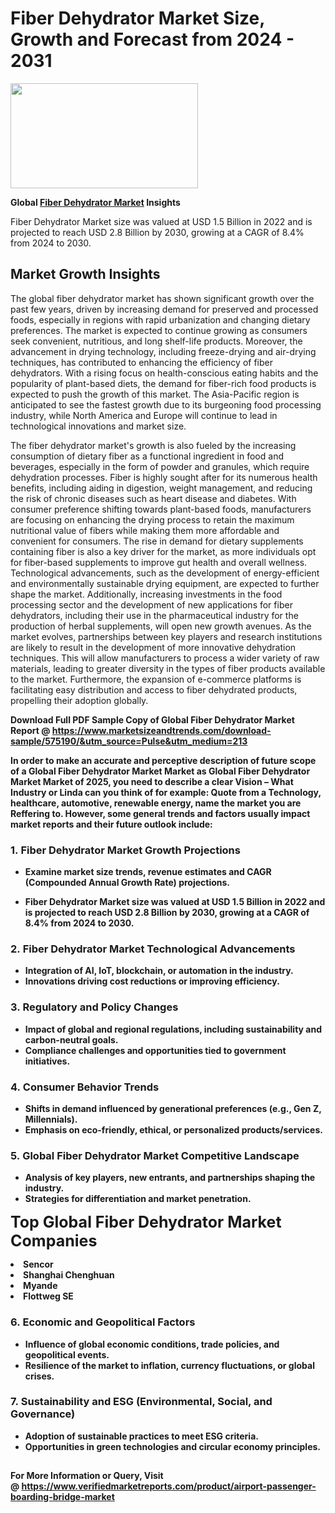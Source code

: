 <H1>Fiber Dehydrator Market Size, Growth and Forecast from 2024 - 2031</H1><img class="aligncenter size-medium wp-image-584254" src="https://thirdeyenews.in/wp-content/uploads/2024/09/Global-Market-Research-300x168.jpeg" alt="" width="300" height="168" /><p><strong>Global&nbsp;<a href="https://www.marketsizeandtrends.com/download-sample/575190/&amp;utm_source=Pulse&amp;utm_medium=213">Fiber Dehydrator Market</a> Insights</strong></p><p>Fiber Dehydrator Market size was valued at USD 1.5 Billion in 2022 and is projected to reach USD 2.8 Billion by 2030, growing at a CAGR of 8.4% from 2024 to 2030.</p><p><h2>Market Growth Insights</h2> <p>The global fiber dehydrator market has shown significant growth over the past few years, driven by increasing demand for preserved and processed foods, especially in regions with rapid urbanization and changing dietary preferences. The market is expected to continue growing as consumers seek convenient, nutritious, and long shelf-life products. Moreover, the advancement in drying technology, including freeze-drying and air-drying techniques, has contributed to enhancing the efficiency of fiber dehydrators. With a rising focus on health-conscious eating habits and the popularity of plant-based diets, the demand for fiber-rich food products is expected to push the growth of this market. The Asia-Pacific region is anticipated to see the fastest growth due to its burgeoning food processing industry, while North America and Europe will continue to lead in technological innovations and market size.</p> <p><strong></strong></p> <p>The fiber dehydrator market's growth is also fueled by the increasing consumption of dietary fiber as a functional ingredient in food and beverages, especially in the form of powder and granules, which require dehydration processes. Fiber is highly sought after for its numerous health benefits, including aiding in digestion, weight management, and reducing the risk of chronic diseases such as heart disease and diabetes. With consumer preference shifting towards plant-based foods, manufacturers are focusing on enhancing the drying process to retain the maximum nutritional value of fibers while making them more affordable and convenient for consumers. The rise in demand for dietary supplements containing fiber is also a key driver for the market, as more individuals opt for fiber-based supplements to improve gut health and overall wellness. Technological advancements, such as the development of energy-efficient and environmentally sustainable drying equipment, are expected to further shape the market. Additionally, increasing investments in the food processing sector and the development of new applications for fiber dehydrators, including their use in the pharmaceutical industry for the production of herbal supplements, will open new growth avenues. As the market evolves, partnerships between key players and research institutions are likely to result in the development of more innovative dehydration techniques. This will allow manufacturers to process a wider variety of raw materials, leading to greater diversity in the types of fiber products available to the market. Furthermore, the expansion of e-commerce platforms is facilitating easy distribution and access to fiber dehydrated products, propelling their adoption globally. <p><strong></p><p><span class=""><strong>Download Full PDF Sample Copy of Global Fiber Dehydrator Market Report</strong> @ <a href="https://www.marketsizeandtrends.com/download-sample/575190/&amp;utm_source=Pulse&amp;utm_medium=213" target="_blank">https://www.marketsizeandtrends.com/download-sample/575190/&amp;utm_source=Pulse&amp;utm_medium=213</a></span></p><p>In order to make an accurate and perceptive description of future scope of a Global&nbsp;Fiber Dehydrator Market Market as Global&nbsp;Fiber Dehydrator Market Market of 2025, you need to describe a clear Vision &ndash; What Industry or Linda can you think of for example: Quote from a Technology, healthcare, automotive, renewable energy, name the market you are Reffering to. However, some general trends and factors usually impact market reports and their future outlook include:</p><h3>1.&nbsp;<strong>Fiber Dehydrator Market Growth Projections</strong></h3><ul><li>Examine market size trends, revenue estimates and CAGR (Compounded Annual Growth Rate) projections.</li><li><p>Fiber Dehydrator Market size was valued at USD 1.5 Billion in 2022 and is projected to reach USD 2.8 Billion by 2030, growing at a CAGR of 8.4% from 2024 to 2030.</p></li></ul><h3>2.&nbsp;<strong>Fiber Dehydrator Market Technological Advancements</strong></h3><ul><li>Integration of AI, IoT, blockchain, or automation in the industry.</li><li>Innovations driving cost reductions or improving efficiency.</li></ul><h3>3.&nbsp;<strong>Regulatory and Policy Changes</strong></h3><ul><li>Impact of global and regional regulations, including sustainability and carbon-neutral goals.</li><li>Compliance challenges and opportunities tied to government initiatives.</li></ul><h3>4.&nbsp;<strong>Consumer Behavior Trends</strong></h3><ul><li>Shifts in demand influenced by generational preferences (e.g., Gen Z, Millennials).</li><li>Emphasis on eco-friendly, ethical, or personalized products/services.</li></ul><h3>5.&nbsp;<strong>Global Fiber Dehydrator Market Competitive Landscape</strong></h3><ul><li>Analysis of key players, new entrants, and partnerships shaping the industry.</li><li>Strategies for differentiation and market penetration.</li></ul><p data-pm-slice="1 1 []"><span style="color: inherit; font-family: inherit; font-size: 25px;">Top Global Fiber Dehydrator Market Companies</span></p><div class="" data-test-id=""><p><li>Sencor</li><li> Shanghai Chenghuan</li><li> Myande</li><li> Flottweg SE</li></p></div><h3>6.&nbsp;<strong>Economic and Geopolitical Factors</strong></h3><ul><li>Influence of global economic conditions, trade policies, and geopolitical events.</li><li>Resilience of the market to inflation, currency fluctuations, or global crises.</li></ul><h3>7.&nbsp;<strong>Sustainability and ESG (Environmental, Social, and Governance)</strong></h3><ul><li>Adoption of sustainable practices to meet ESG criteria.</li><li>Opportunities in green technologies and circular economy principles.</li></ul><h2><strong style="font-size: 14px;">For More Information or Query, Visit @&nbsp;</strong><a style="background-color: #ffffff; font-size: 14px;" href="https://www.marketsizeandtrends.com/report/fiber-dehydrator-market/" target="_blank">https://www.verifiedmarketreports.com/product/airport-passenger-boarding-bridge-market</a></h2>
